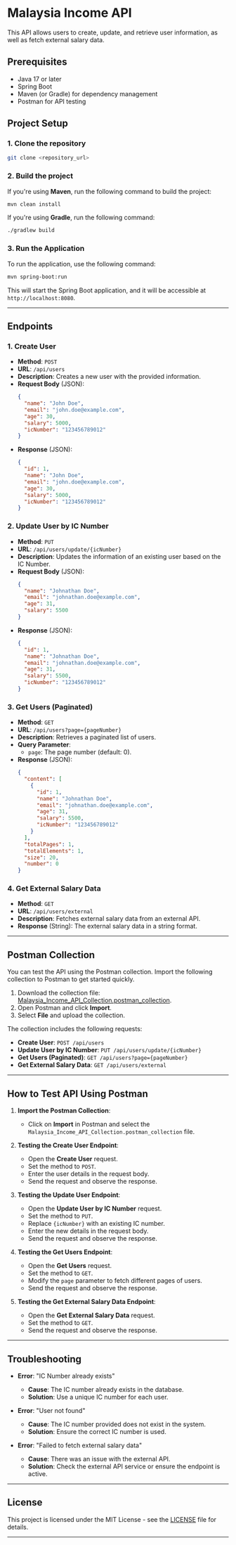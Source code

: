 
# Malaysia Income API

This API allows users to create, update, and retrieve user information, as well as fetch external salary data.

## Prerequisites

- Java 17 or later
- Spring Boot
- Maven (or Gradle) for dependency management
- Postman for API testing

## Project Setup

### 1. Clone the repository

```bash
git clone <repository_url>
```

### 2. Build the project

If you're using **Maven**, run the following command to build the project:

```bash
mvn clean install
```

If you're using **Gradle**, run the following command:

```bash
./gradlew build
```

### 3. Run the Application

To run the application, use the following command:

```bash
mvn spring-boot:run
```

This will start the Spring Boot application, and it will be accessible at `http://localhost:8080`.

---

## Endpoints

### 1. **Create User**

- **Method**: `POST`
- **URL**: `/api/users`
- **Description**: Creates a new user with the provided information.
- **Request Body** (JSON):
  ```json
  {
    "name": "John Doe",
    "email": "john.doe@example.com",
    "age": 30,
    "salary": 5000,
    "icNumber": "123456789012"
  }
  ```
- **Response** (JSON):
  ```json
  {
    "id": 1,
    "name": "John Doe",
    "email": "john.doe@example.com",
    "age": 30,
    "salary": 5000,
    "icNumber": "123456789012"
  }
  ```

### 2. **Update User by IC Number**

- **Method**: `PUT`
- **URL**: `/api/users/update/{icNumber}`
- **Description**: Updates the information of an existing user based on the IC Number.
- **Request Body** (JSON):
  ```json
  {
    "name": "Johnathan Doe",
    "email": "johnathan.doe@example.com",
    "age": 31,
    "salary": 5500
  }
  ```
- **Response** (JSON):
  ```json
  {
    "id": 1,
    "name": "Johnathan Doe",
    "email": "johnathan.doe@example.com",
    "age": 31,
    "salary": 5500,
    "icNumber": "123456789012"
  }
  ```

### 3. **Get Users (Paginated)**

- **Method**: `GET`
- **URL**: `/api/users?page={pageNumber}`
- **Description**: Retrieves a paginated list of users.
- **Query Parameter**: 
  - `page`: The page number (default: 0).
- **Response** (JSON):
  ```json
  {
    "content": [
      {
        "id": 1,
        "name": "Johnathan Doe",
        "email": "johnathan.doe@example.com",
        "age": 31,
        "salary": 5500,
        "icNumber": "123456789012"
      }
    ],
    "totalPages": 1,
    "totalElements": 1,
    "size": 20,
    "number": 0
  }
  ```

### 4. **Get External Salary Data**

- **Method**: `GET`
- **URL**: `/api/users/external`
- **Description**: Fetches external salary data from an external API.
- **Response** (String): The external salary data in a string format.

---

## Postman Collection

You can test the API using the Postman collection. Import the following collection to Postman to get started quickly.

1. Download the collection file: [Malaysia_Income_API_Collection.postman_collection](<provide_link_to_file>).
2. Open Postman and click **Import**.
3. Select **File** and upload the collection.

The collection includes the following requests:

- **Create User**: `POST /api/users`
- **Update User by IC Number**: `PUT /api/users/update/{icNumber}`
- **Get Users (Paginated)**: `GET /api/users?page={pageNumber}`
- **Get External Salary Data**: `GET /api/users/external`

---

## How to Test API Using Postman

1. **Import the Postman Collection**:
   - Click on **Import** in Postman and select the `Malaysia_Income_API_Collection.postman_collection` file.

2. **Testing the Create User Endpoint**:
   - Open the **Create User** request.
   - Set the method to `POST`.
   - Enter the user details in the request body.
   - Send the request and observe the response.

3. **Testing the Update User Endpoint**:
   - Open the **Update User by IC Number** request.
   - Set the method to `PUT`.
   - Replace `{icNumber}` with an existing IC number.
   - Enter the new details in the request body.
   - Send the request and observe the response.

4. **Testing the Get Users Endpoint**:
   - Open the **Get Users** request.
   - Set the method to `GET`.
   - Modify the `page` parameter to fetch different pages of users.
   - Send the request and observe the response.

5. **Testing the Get External Salary Data Endpoint**:
   - Open the **Get External Salary Data** request.
   - Set the method to `GET`.
   - Send the request and observe the response.

---

## Troubleshooting

- **Error**: "IC Number already exists"
  - **Cause**: The IC number already exists in the database.
  - **Solution**: Use a unique IC number for each user.

- **Error**: "User not found"
  - **Cause**: The IC number provided does not exist in the system.
  - **Solution**: Ensure the correct IC number is used.

- **Error**: "Failed to fetch external salary data"
  - **Cause**: There was an issue with the external API.
  - **Solution**: Check the external API service or ensure the endpoint is active.

---

## License

This project is licensed under the MIT License - see the [LICENSE](LICENSE) file for details.

---
